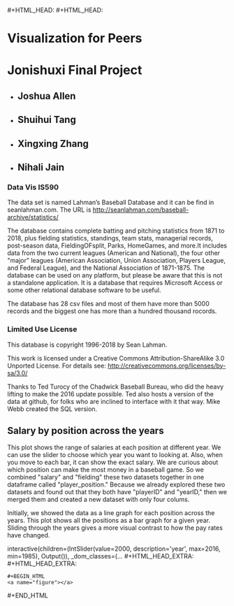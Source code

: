 #+HTML_HEAD: <link rel="stylesheet" href="http://cdn.pydata.org/bokeh/release/bokeh-0.11.1.min.css" type="text/css" />
#+HTML_HEAD: <script type="text/javascript" src="http://cdn.pydata.org/bokeh/release/bokeh-0.11.1.min.js"></script>

Visualization for Peers
===========
# Jonishuxi Final Project
* ## Joshua Allen
* ## Shuihui Tang
* ## Xingxing Zhang
* ## Nihali Jain
### Data Vis IS590

The data set is named Lahman’s Baseball Database and it can be find in seanlahman.com. The URL is http://seanlahman.com/baseball-archive/statistics/

The database contains complete batting and pitching statistics from 1871 to 2018, plus fielding statistics, standings, team stats, managerial records, post-season data, FieldingOFsplit, Parks, HomeGames, and more.It includes data from the two current leagues (American and National), the four other "major" leagues (American Association, Union Association, Players League, and Federal League), and the National Association of 1871-1875. The database can be used on any platform, but please be aware that this is not a standalone application. It is a database that requires Microsoft Access or some other relational database software to be useful.

The database has 28 csv files and most of them have more than 5000 records and the biggest one has more than a hundred thousand rocords.

### Limited Use License
This database is copyright 1996-2018 by Sean Lahman.

This work is licensed under a Creative Commons Attribution-ShareAlike 3.0 Unported License.  For details see: http://creativecommons.org/licenses/by-sa/3.0/

Thanks to Ted Turocy of the Chadwick Baseball Bureau, who did the heavy lifting to make the 2016 update possible. Ted also hosts a version of the data at github, for folks who are inclined to interface with it that way. Mike Webb created the SQL version.

## Salary by position across the years

This plot shows the range of salaries at each position at different year. We can use the slider to choose which year you want to looking at. Also, when you move to each bar, it can show the exact salary. We are curious about which position can make the most money in a baseball game. So we combined "salary" and "fielding" these two datasets together in one dataframe called "player_position." Because we already explored these two datasets and found out that they both have "playerID" and "yearID," then we merged them and created a new dataset with only four colums.

Initially, we showed the data as a line graph for each position across the years. This plot shows all the positions as a bar graph for a given year. Sliding through the years gives a more visual contrast to how the pay rates have changed.

interactive(children=(IntSlider(value=2000, description='year', max=2016, min=1985), Output()), _dom_classes=(…
#+HTML_HEAD_EXTRA: 
#+HTML_HEAD_EXTRA: <script type="text/javascript">
#+HTML_HEAD_EXTRA:   (function() {
#+HTML_HEAD_EXTRA:     var fn = function() {
#+HTML_HEAD_EXTRA:       Bokeh.safely(function() {
#+HTML_HEAD_EXTRA:         (function(root) {
#+HTML_HEAD_EXTRA:           function embed_document(root) {
#+HTML_HEAD_EXTRA:             
#+HTML_HEAD_EXTRA:           var docs_json = '{"88c57a72-d03c-48b6-9b92-bdaff104d387":{"roots":{"references":[{"attributes":{"callback":null,"tooltips":[["Position: ","@pos"],["Salary: ","$y{(0,0)}"]]},"id":"72dbc6a5-ee7e-4cef-b353-8ba68bcfbdea","type":"HoverTool"},{"attributes":{},"id":"b959a836-c310-4e6f-a865-964de4c86d0e","type":"LinearScale"},{"attributes":{"axis_label":"Salary","formatter":{"id":"9a69664c-d33e-42b8-840d-034ab4bc5f55","type":"NumeralTickFormatter"},"plot":{"id":"928e3750-4536-41de-99ca-4d7f7add34d6","subtype":"Figure","type":"Plot"},"ticker":{"id":"33941359-1c9d-4f4e-a54d-fa61a445152f","type":"BasicTicker"}},"id":"9ec06bb6-4caa-44ed-ad00-aa23d8654333","type":"LinearAxis"},{"attributes":{},"id":"ff0e003e-88b6-4294-aa1b-5e54535024d5","type":"CategoricalTickFormatter"},{"attributes":{"source":{"id":"1fa7ad41-115f-42f8-a7c1-bfb01315b423","type":"ColumnDataSource"}},"id":"c74b2ae9-0815-4b57-a4a9-b3e92cf69cfb","type":"CDSView"},{"attributes":{"fill_color":{"field":"color"},"line_color":{"field":"color"},"top":{"field":"salary"},"width":{"value":0.9},"x":{"field":"pos"}},"id":"dcb9ad86-7c75-4a7c-83a6-3840b6575d74","type":"VBar"},{"attributes":{"data_source":{"id":"1fa7ad41-115f-42f8-a7c1-bfb01315b423","type":"ColumnDataSource"},"glyph":{"id":"dcb9ad86-7c75-4a7c-83a6-3840b6575d74","type":"VBar"},"hover_glyph":null,"muted_glyph":null,"nonselection_glyph":{"id":"aec8155a-b597-4c81-ae35-94910c6867c5","type":"VBar"},"selection_glyph":null,"view":{"id":"c74b2ae9-0815-4b57-a4a9-b3e92cf69cfb","type":"CDSView"}},"id":"97bb0cb2-996a-4378-a11f-093f8780b383","type":"GlyphRenderer"},{"attributes":{"plot":null,"text":"Salaries in different positions"},"id":"924045b5-abf2-4062-a25f-32ff5f52b360","type":"Title"},{"attributes":{"active_drag":"auto","active_inspect":"auto","active_scroll":"auto","active_tap":"auto","tools":[{"id":"72dbc6a5-ee7e-4cef-b353-8ba68bcfbdea","type":"HoverTool"}]},"id":"026217e9-2822-4dad-8f34-7f1d3a97ce67","type":"Toolbar"},{"attributes":{"axis_label":"Position","formatter":{"id":"ff0e003e-88b6-4294-aa1b-5e54535024d5","type":"CategoricalTickFormatter"},"plot":{"id":"928e3750-4536-41de-99ca-4d7f7add34d6","subtype":"Figure","type":"Plot"},"ticker":{"id":"9b35e1ba-9605-4a04-b94b-38e9e2ccaed8","type":"CategoricalTicker"}},"id":"05fb6314-0313-4774-a8b8-437b130d4578","type":"CategoricalAxis"},{"attributes":{"callback":null,"factors":["1B","2B","3B","C","OF","P","SS"]},"id":"b3ddf119-a89c-44e4-ab8f-ba89f1b15597","type":"FactorRange"},{"attributes":{"plot":{"id":"928e3750-4536-41de-99ca-4d7f7add34d6","subtype":"Figure","type":"Plot"},"ticker":{"id":"9b35e1ba-9605-4a04-b94b-38e9e2ccaed8","type":"CategoricalTicker"}},"id":"546d84ec-3a81-4c75-9ffd-d075eb13d40b","type":"Grid"},{"attributes":{},"id":"17239136-6c61-4773-8147-33516601e43a","type":"CategoricalScale"},{"attributes":{},"id":"9b35e1ba-9605-4a04-b94b-38e9e2ccaed8","type":"CategoricalTicker"},{"attributes":{"dimension":1,"plot":{"id":"928e3750-4536-41de-99ca-4d7f7add34d6","subtype":"Figure","type":"Plot"},"ticker":{"id":"33941359-1c9d-4f4e-a54d-fa61a445152f","type":"BasicTicker"}},"id":"ad64d1ab-09df-4f29-9199-d5f1693acea3","type":"Grid"},{"attributes":{"callback":null,"column_names":["pos","salary","color"],"data":{"color":["#440154","#443982","#30678D","#208F8C","#35B778","#8DD644","#FDE724"],"pos":["1B","2B","3B","C","OF","P","SS"],"salary":[11166667,7196656,8500000,12071429,12868670,15714286,10000000]},"selected":null,"selection_policy":null},"id":"1fa7ad41-115f-42f8-a7c1-bfb01315b423","type":"ColumnDataSource"},{"attributes":{"items":[{"id":"f685c8eb-8aea-4c79-9624-c832797ff815","type":"LegendItem"}],"orientation":"horizontal","plot":{"id":"928e3750-4536-41de-99ca-4d7f7add34d6","subtype":"Figure","type":"Plot"}},"id":"cbd5f8f3-8cdb-453b-8421-7d9cef80effb","type":"Legend"},{"attributes":{},"id":"33941359-1c9d-4f4e-a54d-fa61a445152f","type":"BasicTicker"},{"attributes":{"fill_alpha":{"value":0.1},"fill_color":{"value":"#1f77b4"},"line_alpha":{"value":0.1},"line_color":{"value":"#1f77b4"},"top":{"field":"salary"},"width":{"value":0.9},"x":{"field":"pos"}},"id":"aec8155a-b597-4c81-ae35-94910c6867c5","type":"VBar"},{"attributes":{"label":{"field":"pos"},"renderers":[{"id":"97bb0cb2-996a-4378-a11f-093f8780b383","type":"GlyphRenderer"}]},"id":"f685c8eb-8aea-4c79-9624-c832797ff815","type":"LegendItem"},{"attributes":{"below":[{"id":"05fb6314-0313-4774-a8b8-437b130d4578","type":"CategoricalAxis"}],"left":[{"id":"9ec06bb6-4caa-44ed-ad00-aa23d8654333","type":"LinearAxis"}],"renderers":[{"id":"05fb6314-0313-4774-a8b8-437b130d4578","type":"CategoricalAxis"},{"id":"546d84ec-3a81-4c75-9ffd-d075eb13d40b","type":"Grid"},{"id":"9ec06bb6-4caa-44ed-ad00-aa23d8654333","type":"LinearAxis"},{"id":"ad64d1ab-09df-4f29-9199-d5f1693acea3","type":"Grid"},{"id":"cbd5f8f3-8cdb-453b-8421-7d9cef80effb","type":"Legend"},{"id":"97bb0cb2-996a-4378-a11f-093f8780b383","type":"GlyphRenderer"}],"title":{"id":"924045b5-abf2-4062-a25f-32ff5f52b360","type":"Title"},"toolbar":{"id":"026217e9-2822-4dad-8f34-7f1d3a97ce67","type":"Toolbar"},"x_range":{"id":"b3ddf119-a89c-44e4-ab8f-ba89f1b15597","type":"FactorRange"},"x_scale":{"id":"17239136-6c61-4773-8147-33516601e43a","type":"CategoricalScale"},"y_range":{"id":"4dea1ebb-7baf-4736-97b5-b560fa8640c8","type":"DataRange1d"},"y_scale":{"id":"b959a836-c310-4e6f-a865-964de4c86d0e","type":"LinearScale"}},"id":"928e3750-4536-41de-99ca-4d7f7add34d6","subtype":"Figure","type":"Plot"},{"attributes":{"format":"$0,0"},"id":"9a69664c-d33e-42b8-840d-034ab4bc5f55","type":"NumeralTickFormatter"},{"attributes":{"callback":null},"id":"4dea1ebb-7baf-4736-97b5-b560fa8640c8","type":"DataRange1d"}],"root_ids":["928e3750-4536-41de-99ca-4d7f7add34d6"]},"title":"Bokeh Application","version":"0.12.15"}}';
#+HTML_HEAD_EXTRA:           var render_items = [{"docid":"88c57a72-d03c-48b6-9b92-bdaff104d387","elementid":"53026025-0272-44bc-abc9-06d7a7cc4cd3","modelid":"928e3750-4536-41de-99ca-4d7f7add34d6"}];
#+HTML_HEAD_EXTRA:           root.Bokeh.embed.embed_items(docs_json, render_items);
#+HTML_HEAD_EXTRA:         
#+HTML_HEAD_EXTRA:           }
#+HTML_HEAD_EXTRA:           if (root.Bokeh !== undefined) {
#+HTML_HEAD_EXTRA:             embed_document(root);
#+HTML_HEAD_EXTRA:           } else {
#+HTML_HEAD_EXTRA:             var attempts = 0;
#+HTML_HEAD_EXTRA:             var timer = setInterval(function(root) {
#+HTML_HEAD_EXTRA:               if (root.Bokeh !== undefined) {
#+HTML_HEAD_EXTRA:                 embed_document(root);
#+HTML_HEAD_EXTRA:                 clearInterval(timer);
#+HTML_HEAD_EXTRA:               }
#+HTML_HEAD_EXTRA:               attempts++;
#+HTML_HEAD_EXTRA:               if (attempts > 100) {
#+HTML_HEAD_EXTRA:                 console.log("Bokeh: ERROR: Unable to run BokehJS code because BokehJS library is missing")
#+HTML_HEAD_EXTRA:                 clearInterval(timer);
#+HTML_HEAD_EXTRA:               }
#+HTML_HEAD_EXTRA:             }, 10, root)
#+HTML_HEAD_EXTRA:           }
#+HTML_HEAD_EXTRA:         })(window);
#+HTML_HEAD_EXTRA:       });
#+HTML_HEAD_EXTRA:     };
#+HTML_HEAD_EXTRA:     if (document.readyState != "loading") fn();
#+HTML_HEAD_EXTRA:     else document.addEventListener("DOMContentLoaded", fn);
#+HTML_HEAD_EXTRA:   })();
#+HTML_HEAD_EXTRA: </script>

    #+BEGIN_HTML
    <a name="figure"></a>
    
<div class="bk-root">
    <div class="bk-plotdiv" id="53026025-0272-44bc-abc9-06d7a7cc4cd3"></div>
</div>
    #+END_HTML
